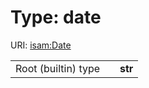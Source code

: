 
# Type: date




URI: [isam:Date](http://resource.isamples.org/schema/Date)

|  |  |  |
| --- | --- | --- |
| Root (builtin) type | | **str** |
